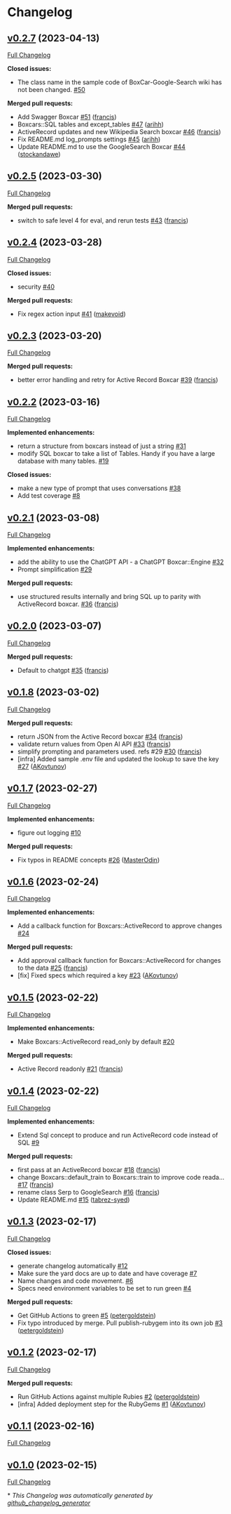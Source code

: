 # Changelog

## [v0.2.7](https://github.com/BoxcarsAI/boxcars/tree/v0.2.7) (2023-04-13)

[Full Changelog](https://github.com/BoxcarsAI/boxcars/compare/v0.2.5...v0.2.7)

**Closed issues:**

- The class name in the sample code of BoxCar-Google-Search wiki has not been changed. [\#50](https://github.com/BoxcarsAI/boxcars/issues/50)

**Merged pull requests:**

- Add Swagger Boxcar [\#51](https://github.com/BoxcarsAI/boxcars/pull/51) ([francis](https://github.com/francis))
- Boxcars::SQL tables and except\_tables [\#47](https://github.com/BoxcarsAI/boxcars/pull/47) ([arihh](https://github.com/arihh))
- ActiveRecord updates and new Wikipedia Search boxcar [\#46](https://github.com/BoxcarsAI/boxcars/pull/46) ([francis](https://github.com/francis))
- Fix README.md log\_prompts settings [\#45](https://github.com/BoxcarsAI/boxcars/pull/45) ([arihh](https://github.com/arihh))
- Update README.md to use the GoogleSearch Boxcar [\#44](https://github.com/BoxcarsAI/boxcars/pull/44) ([stockandawe](https://github.com/stockandawe))

## [v0.2.5](https://github.com/BoxcarsAI/boxcars/tree/v0.2.5) (2023-03-30)

[Full Changelog](https://github.com/BoxcarsAI/boxcars/compare/v0.2.4...v0.2.5)

**Merged pull requests:**

- switch to safe level 4 for eval, and rerun tests [\#43](https://github.com/BoxcarsAI/boxcars/pull/43) ([francis](https://github.com/francis))

## [v0.2.4](https://github.com/BoxcarsAI/boxcars/tree/v0.2.4) (2023-03-28)

[Full Changelog](https://github.com/BoxcarsAI/boxcars/compare/v0.2.3...v0.2.4)

**Closed issues:**

- security [\#40](https://github.com/BoxcarsAI/boxcars/issues/40)

**Merged pull requests:**

- Fix regex action input [\#41](https://github.com/BoxcarsAI/boxcars/pull/41) ([makevoid](https://github.com/makevoid))

## [v0.2.3](https://github.com/BoxcarsAI/boxcars/tree/v0.2.3) (2023-03-20)

[Full Changelog](https://github.com/BoxcarsAI/boxcars/compare/v0.2.2...v0.2.3)

**Merged pull requests:**

- better error handling and retry for Active Record Boxcar [\#39](https://github.com/BoxcarsAI/boxcars/pull/39) ([francis](https://github.com/francis))

## [v0.2.2](https://github.com/BoxcarsAI/boxcars/tree/v0.2.2) (2023-03-16)

[Full Changelog](https://github.com/BoxcarsAI/boxcars/compare/v0.2.1...v0.2.2)

**Implemented enhancements:**

- return a structure from boxcars instead of just a string [\#31](https://github.com/BoxcarsAI/boxcars/issues/31)
- modify SQL boxcar to take a list of Tables. Handy if you have a large database with many tables. [\#19](https://github.com/BoxcarsAI/boxcars/issues/19)

**Closed issues:**

- make a new type of prompt that uses conversations [\#38](https://github.com/BoxcarsAI/boxcars/issues/38)
- Add test coverage [\#8](https://github.com/BoxcarsAI/boxcars/issues/8)

## [v0.2.1](https://github.com/BoxcarsAI/boxcars/tree/v0.2.1) (2023-03-08)

[Full Changelog](https://github.com/BoxcarsAI/boxcars/compare/v0.2.0...v0.2.1)

**Implemented enhancements:**

- add the ability to use the ChatGPT API - a ChatGPT Boxcar::Engine [\#32](https://github.com/BoxcarsAI/boxcars/issues/32)
- Prompt simplification [\#29](https://github.com/BoxcarsAI/boxcars/issues/29)

**Merged pull requests:**

- use structured results internally and bring SQL up to parity with ActiveRecord boxcar. [\#36](https://github.com/BoxcarsAI/boxcars/pull/36) ([francis](https://github.com/francis))

## [v0.2.0](https://github.com/BoxcarsAI/boxcars/tree/v0.2.0) (2023-03-07)

[Full Changelog](https://github.com/BoxcarsAI/boxcars/compare/v0.1.8...v0.2.0)

**Merged pull requests:**

- Default to chatgpt [\#35](https://github.com/BoxcarsAI/boxcars/pull/35) ([francis](https://github.com/francis))

## [v0.1.8](https://github.com/BoxcarsAI/boxcars/tree/v0.1.8) (2023-03-02)

[Full Changelog](https://github.com/BoxcarsAI/boxcars/compare/v0.1.7...v0.1.8)

**Merged pull requests:**

- return JSON from the Active Record boxcar [\#34](https://github.com/BoxcarsAI/boxcars/pull/34) ([francis](https://github.com/francis))
- validate return values from Open AI API [\#33](https://github.com/BoxcarsAI/boxcars/pull/33) ([francis](https://github.com/francis))
- simplify prompting and parameters used. refs \#29 [\#30](https://github.com/BoxcarsAI/boxcars/pull/30) ([francis](https://github.com/francis))
- \[infra\] Added sample .env file and updated the lookup to save the key [\#27](https://github.com/BoxcarsAI/boxcars/pull/27) ([AKovtunov](https://github.com/AKovtunov))

## [v0.1.7](https://github.com/BoxcarsAI/boxcars/tree/v0.1.7) (2023-02-27)

[Full Changelog](https://github.com/BoxcarsAI/boxcars/compare/v0.1.6...v0.1.7)

**Implemented enhancements:**

- figure out logging [\#10](https://github.com/BoxcarsAI/boxcars/issues/10)

**Merged pull requests:**

- Fix typos in README concepts [\#26](https://github.com/BoxcarsAI/boxcars/pull/26) ([MasterOdin](https://github.com/MasterOdin))

## [v0.1.6](https://github.com/BoxcarsAI/boxcars/tree/v0.1.6) (2023-02-24)

[Full Changelog](https://github.com/BoxcarsAI/boxcars/compare/v0.1.5...v0.1.6)

**Implemented enhancements:**

- Add a callback function for Boxcars::ActiveRecord to approve changes  [\#24](https://github.com/BoxcarsAI/boxcars/issues/24)

**Merged pull requests:**

- Add approval callback function for Boxcars::ActiveRecord for changes to the data [\#25](https://github.com/BoxcarsAI/boxcars/pull/25) ([francis](https://github.com/francis))
- \[fix\] Fixed specs which required a key [\#23](https://github.com/BoxcarsAI/boxcars/pull/23) ([AKovtunov](https://github.com/AKovtunov))

## [v0.1.5](https://github.com/BoxcarsAI/boxcars/tree/v0.1.5) (2023-02-22)

[Full Changelog](https://github.com/BoxcarsAI/boxcars/compare/v0.1.4...v0.1.5)

**Implemented enhancements:**

- Make Boxcars::ActiveRecord read\_only by default [\#20](https://github.com/BoxcarsAI/boxcars/issues/20)

**Merged pull requests:**

- Active Record readonly [\#21](https://github.com/BoxcarsAI/boxcars/pull/21) ([francis](https://github.com/francis))

## [v0.1.4](https://github.com/BoxcarsAI/boxcars/tree/v0.1.4) (2023-02-22)

[Full Changelog](https://github.com/BoxcarsAI/boxcars/compare/v0.1.3...v0.1.4)

**Implemented enhancements:**

- Extend Sql concept to produce and run ActiveRecord code instead of SQL [\#9](https://github.com/BoxcarsAI/boxcars/issues/9)

**Merged pull requests:**

- first pass at an ActiveRecord boxcar [\#18](https://github.com/BoxcarsAI/boxcars/pull/18) ([francis](https://github.com/francis))
- change Boxcars::default\_train to Boxcars::train to improve code reada… [\#17](https://github.com/BoxcarsAI/boxcars/pull/17) ([francis](https://github.com/francis))
- rename class Serp to GoogleSearch [\#16](https://github.com/BoxcarsAI/boxcars/pull/16) ([francis](https://github.com/francis))
- Update README.md [\#15](https://github.com/BoxcarsAI/boxcars/pull/15) ([tabrez-syed](https://github.com/tabrez-syed))

## [v0.1.3](https://github.com/BoxcarsAI/boxcars/tree/v0.1.3) (2023-02-17)

[Full Changelog](https://github.com/BoxcarsAI/boxcars/compare/v0.1.2...v0.1.3)

**Closed issues:**

- generate changelog automatically [\#12](https://github.com/BoxcarsAI/boxcars/issues/12)
- Make sure the yard docs are up to date and have coverage [\#7](https://github.com/BoxcarsAI/boxcars/issues/7)
- Name changes and code movement. [\#6](https://github.com/BoxcarsAI/boxcars/issues/6)
- Specs need environment variables to be set to run green [\#4](https://github.com/BoxcarsAI/boxcars/issues/4)

**Merged pull requests:**

- Get GitHub Actions to green [\#5](https://github.com/BoxcarsAI/boxcars/pull/5) ([petergoldstein](https://github.com/petergoldstein))
- Fix typo introduced by merge.  Pull publish-rubygem into its own job [\#3](https://github.com/BoxcarsAI/boxcars/pull/3) ([petergoldstein](https://github.com/petergoldstein))

## [v0.1.2](https://github.com/BoxcarsAI/boxcars/tree/v0.1.2) (2023-02-17)

[Full Changelog](https://github.com/BoxcarsAI/boxcars/compare/v0.1.1...v0.1.2)

**Merged pull requests:**

- Run GitHub Actions against multiple Rubies [\#2](https://github.com/BoxcarsAI/boxcars/pull/2) ([petergoldstein](https://github.com/petergoldstein))
- \[infra\] Added deployment step for the RubyGems [\#1](https://github.com/BoxcarsAI/boxcars/pull/1) ([AKovtunov](https://github.com/AKovtunov))

## [v0.1.1](https://github.com/BoxcarsAI/boxcars/tree/v0.1.1) (2023-02-16)

[Full Changelog](https://github.com/BoxcarsAI/boxcars/compare/v0.1.0...v0.1.1)

## [v0.1.0](https://github.com/BoxcarsAI/boxcars/tree/v0.1.0) (2023-02-15)

[Full Changelog](https://github.com/BoxcarsAI/boxcars/compare/e3c50bdc76f71c6d2abb012c38174633a5847028...v0.1.0)



\* *This Changelog was automatically generated by [github_changelog_generator](https://github.com/github-changelog-generator/github-changelog-generator)*
